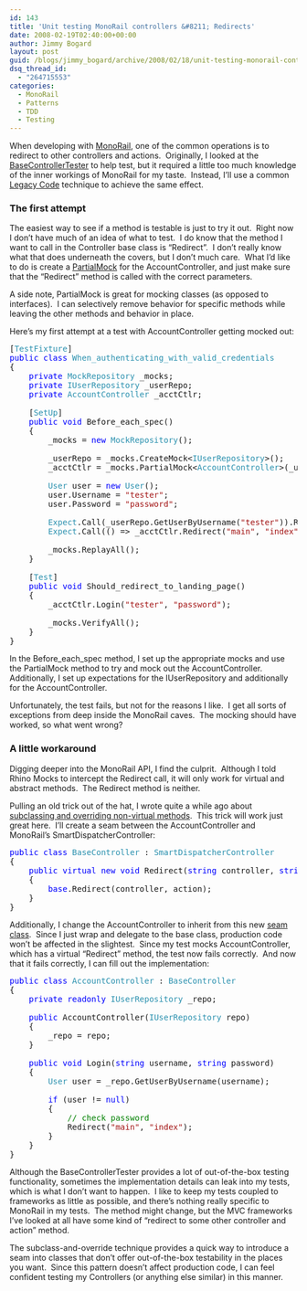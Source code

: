 ```yaml
---
id: 143
title: 'Unit testing MonoRail controllers &#8211; Redirects'
date: 2008-02-19T02:40:00+00:00
author: Jimmy Bogard
layout: post
guid: /blogs/jimmy_bogard/archive/2008/02/18/unit-testing-monorail-controllers-redirects.aspx
dsq_thread_id:
  - "264715553"
categories:
  - MonoRail
  - Patterns
  - TDD
  - Testing
---
```

When developing with [MonoRail](http://www.castleproject.org/monorail/), one of the common operations is to redirect to other controllers and actions.&nbsp; Originally, I looked at the [BaseControllerTester](http://using.castleproject.org/display/MR/TDDingControllers) to help test, but it required a little too much knowledge of the inner workings of MonoRail for my taste.&nbsp; Instead, I&#8217;ll use a common [Legacy Code](http://www.amazon.com/Working-Effectively-Legacy-Robert-Martin/dp/0131177052) technique to achieve the same effect.

### The first attempt

The easiest way to see if a method is testable is just to try it out.&nbsp; Right now I don&#8217;t have much of an idea of what to test.&nbsp; I do know that the method I want to call in the Controller base class is &#8220;Redirect&#8221;.&nbsp; I don&#8217;t really know what that does underneath the covers, but I don&#8217;t much care.&nbsp; What I&#8217;d like to do is create a [PartialMock](http://www.ayende.com/Wiki/Default.aspx?Page=Rhino+Mocks+Partial+Mocks) for the AccountController, and just make sure that the &#8220;Redirect&#8221; method is called with the correct parameters.

A side note, PartialMock is great for mocking classes (as opposed to interfaces).&nbsp; I can selectively remove behavior for specific methods while leaving the other methods and behavior in place.

Here&#8217;s my first attempt at a test with AccountController getting mocked out:

<pre>[<span style="color: #2b91af">TestFixture</span>]<br /><span style="color: blue">public class </span><span style="color: #2b91af">When_authenticating_with_valid_credentials<br /></span>{<br />    <span style="color: blue">private </span><span style="color: #2b91af">MockRepository </span>_mocks;<br />    <span style="color: blue">private </span><span style="color: #2b91af">IUserRepository </span>_userRepo;<br />    <span style="color: blue">private </span><span style="color: #2b91af">AccountController </span>_acctCtlr;<br /><br />    [<span style="color: #2b91af">SetUp</span>]<br />    <span style="color: blue">public void </span>Before_each_spec()<br />    {<br />        _mocks = <span style="color: blue">new </span><span style="color: #2b91af">MockRepository</span>();<br /><br />        _userRepo = _mocks.CreateMock&lt;<span style="color: #2b91af">IUserRepository</span>&gt;();<br />        _acctCtlr = _mocks.PartialMock&lt;<span style="color: #2b91af">AccountController</span>&gt;(_userRepo);<br /><br />        <span style="color: #2b91af">User </span>user = <span style="color: blue">new </span><span style="color: #2b91af">User</span>();<br />        user.Username = <span style="color: #a31515">"tester"</span>;<br />        user.Password = <span style="color: #a31515">"password"</span>;<br /><br />        <span style="color: #2b91af">Expect</span>.Call(_userRepo.GetUserByUsername(<span style="color: #a31515">"tester"</span>)).Return(user);<br />        <span style="color: #2b91af">Expect</span>.Call(() =&gt; _acctCtlr.Redirect(<span style="color: #a31515">"main"</span>, <span style="color: #a31515">"index"</span>)).Repeat.AtLeastOnce();<br /><br />        _mocks.ReplayAll();<br />    }<br /><br />    [<span style="color: #2b91af">Test</span>]<br />    <span style="color: blue">public void </span>Should_redirect_to_landing_page()<br />    {<br />        _acctCtlr.Login(<span style="color: #a31515">"tester"</span>, <span style="color: #a31515">"password"</span>);<br /><br />        _mocks.VerifyAll();<br />    }<br />}<br /></pre>

[](http://11011.net/software/vspaste)

In the Before\_each\_spec method, I set up the appropriate mocks and use the PartialMock method to try and mock out the AccountController.&nbsp; Additionally, I set up expectations for the IUserRepository and additionally for the AccountController.

Unfortunately, the test fails, but not for the reasons I like.&nbsp; I get all sorts of exceptions from deep inside the MonoRail caves.&nbsp; The mocking should have worked, so what went wrong?

### A little workaround

Digging deeper into the MonoRail API, I find the culprit.&nbsp; Although I told Rhino Mocks to intercept the Redirect call, it will only work for virtual and abstract methods.&nbsp; The Redirect method is neither.

Pulling an old trick out of the hat, I wrote quite a while ago about [subclassing and overriding non-virtual methods](http://grabbagoft.blogspot.com/2007/08/legacy-code-testing-techniques-subclass.html).&nbsp; This trick will work just great here.&nbsp; I&#8217;ll create a seam between the AccountController and MonoRail&#8217;s SmartDispatcherController:

<pre><span style="color: blue">public class </span><span style="color: #2b91af">BaseController </span>: <span style="color: #2b91af">SmartDispatcherController<br /></span>{<br />    <span style="color: blue">public virtual new void </span>Redirect(<span style="color: blue">string </span>controller, <span style="color: blue">string </span>action)<br />    {<br />        <span style="color: blue">base</span>.Redirect(controller, action);<br />    }<br />}<br /></pre>

[](http://11011.net/software/vspaste)

Additionally, I change the AccountController to inherit from this new [seam class](http://www.informit.com/articles/article.aspx?p=359417&seqNum=3).&nbsp; Since I just wrap and delegate to the base class, production code won&#8217;t be affected in the slightest.&nbsp; Since my test mocks AccountController, which has a virtual &#8220;Redirect&#8221; method, the test now fails correctly.&nbsp; And now that it fails correctly, I can fill out the implementation:

<pre><span style="color: blue">public class </span><span style="color: #2b91af">AccountController </span>: <span style="color: #2b91af">BaseController<br /></span>{<br />    <span style="color: blue">private readonly </span><span style="color: #2b91af">IUserRepository </span>_repo;<br /><br />    <span style="color: blue">public </span>AccountController(<span style="color: #2b91af">IUserRepository </span>repo)<br />    {<br />        _repo = repo;<br />    }<br /><br />    <span style="color: blue">public void </span>Login(<span style="color: blue">string </span>username, <span style="color: blue">string </span>password)<br />    {<br />        <span style="color: #2b91af">User </span>user = _repo.GetUserByUsername(username);<br /><br />        <span style="color: blue">if </span>(user != <span style="color: blue">null</span>)<br />        {<br />            <span style="color: green">// check password<br />            </span>Redirect(<span style="color: #a31515">"main"</span>, <span style="color: #a31515">"index"</span>);<br />        }<br />    }<br />}<br /></pre>

[](http://11011.net/software/vspaste)

Although the BaseControllerTester provides a lot of out-of-the-box testing functionality, sometimes the implementation details can leak into my tests, which is what I don&#8217;t want to happen.&nbsp; I like to keep my tests coupled to frameworks as little as possible, and there&#8217;s nothing really specific to MonoRail in my tests.&nbsp; The method might change, but the MVC frameworks I&#8217;ve looked at all have some kind of &#8220;redirect to some other controller and action&#8221; method.

The subclass-and-override technique provides a quick way to introduce a seam into classes that don&#8217;t offer out-of-the-box testability in the places you want.&nbsp; Since this pattern doesn&#8217;t affect production code, I can feel confident testing my Controllers (or anything else similar) in this manner.